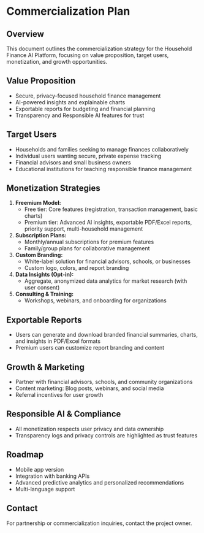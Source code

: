 # Commercialization Plan

## Overview
This document outlines the commercialization strategy for the Household Finance AI Platform, focusing on value proposition, target users, monetization, and growth opportunities.

## Value Proposition
- Secure, privacy-focused household finance management
- AI-powered insights and explainable charts
- Exportable reports for budgeting and financial planning
- Transparency and Responsible AI features for trust

## Target Users
- Households and families seeking to manage finances collaboratively
- Individual users wanting secure, private expense tracking
- Financial advisors and small business owners
- Educational institutions for teaching responsible finance management

## Monetization Strategies
1. **Freemium Model:**
   - Free tier: Core features (registration, transaction management, basic charts)
   - Premium tier: Advanced AI insights, exportable PDF/Excel reports, priority support, multi-household management
2. **Subscription Plans:**
   - Monthly/annual subscriptions for premium features
   - Family/group plans for collaborative management
3. **Custom Branding:**
   - White-label solution for financial advisors, schools, or businesses
   - Custom logo, colors, and report branding
4. **Data Insights (Opt-in):**
   - Aggregate, anonymized data analytics for market research (with user consent)
5. **Consulting & Training:**
   - Workshops, webinars, and onboarding for organizations

## Exportable Reports
- Users can generate and download branded financial summaries, charts, and insights in PDF/Excel formats
- Premium users can customize report branding and content

## Growth & Marketing
- Partner with financial advisors, schools, and community organizations
- Content marketing: Blog posts, webinars, and social media
- Referral incentives for user growth

## Responsible AI & Compliance
- All monetization respects user privacy and data ownership
- Transparency logs and privacy controls are highlighted as trust features

## Roadmap
- Mobile app version
- Integration with banking APIs
- Advanced predictive analytics and personalized recommendations
- Multi-language support

## Contact
For partnership or commercialization inquiries, contact the project owner.
